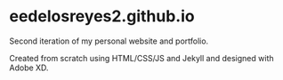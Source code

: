 # eedelosreyes2.github.io
Second iteration of my personal website and portfolio.

Created from scratch using HTML/CSS/JS and Jekyll and designed with Adobe XD.
